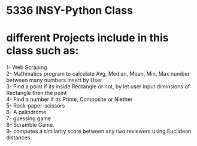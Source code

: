# 5336 INSY-Python Class
# different Projects include in this class such as:
1- Web Scraping<br>
2- Mathmatics program to calculate Avg, Median, Mean, Min, Max number between many numbers insert by User<br>
3-  Find a point if its inside Rectangle or not, by let user input diminsions of Rectangle then the point<br>
4- Find a number if its Prime, Composite or Niether<br>
5- Rock-paper-scissors<br>
6- A palindrome<br>
7- guessing game<br>
8- Scramble Game.<br>
9-  computes a similarity score between any two reviewers using Euclidean distances<br>



